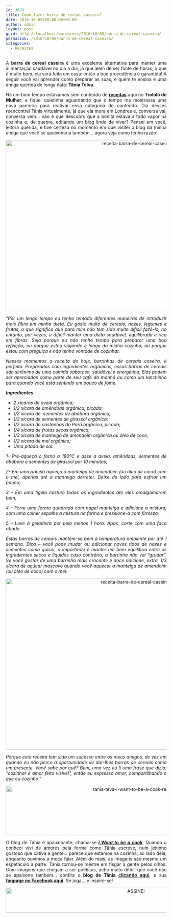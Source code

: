 ```yaml
---
id: 3679
title: Como fazer barra de cereal caseira?
date: 2016-10-05T00:00:00+00:00
author: admin
layout: post
guid: http://localhost/wordpress/2016/10/05/barra-de-cereal-caseira/
permalink: /2016/10/05/barra-de-cereal-caseira/
categories:
  - Receitas
---
```

<p align="justify">
  A <strong>barra de cereal caseira</strong> é uma excelente alternativa para manter uma alimentação saudável no dia a dia, já que além de ser fonte de fibras, o que é muito bom, ela será feita em casa: então a boa procedência é garantida! A seguir você vai aprender como preparar as suas, e quem te ensina é uma amiga querida de longa data: <strong>Tânia Telva</strong>.
</p>

<p align="justify">
  Há um bom tempo estávamos sem conteúdo de <strong><a href="http://www.trololodemulher.com.br/category/casa/receitas/" target="_blank">receitas</a></strong> aqui no <strong>Trololó de Mulher</strong>, e fiquei quietinha aguardando que o tempo me mostrasse uma nova parceria para reativar essa categoria de conteúdo. Dia desses reencontrei Tânia virtualmente, já que ela mora em Londres e, conversa vai, conversa vem… não é que descubro que a bonita estava a todo vapor na cozinha e, de quebra, editando um blog lindo de viver? Pensei em você, leitora querida, e tive certeza no momento em que visitei o blog da minha amiga que você se apaixonaria também… agora veja como tenho razão:
</p>

<p align="center">
  <img class="alignnone size-full wp-image-13033" src="http://www.trololodemulher.com.br/blog/wp-content/uploads/2016/10/RECEITA-BARRA-DE-CEREAL-CASEIRA.jpg" alt="receita-barra-de-cereal-caseira" width="800" height="534" />
</p>

<p align="justify">
  “<em>Por um longo tempo eu tenho tentado diferentes maneiras de introduzir mais fibra em minha dieta. Eu gosto muito de cereais, nozes, legumes e frutas, o que significa que para mim não tem sido muito difícil fazê-lo, no entanto, por vezes, é difícil manter uma dieta saudável, equilibrada e rica em fibras. Seja porque eu não tenho tempo para preparar uma boa refeição, ou porque estou viajando e longe da minha cozinha, ou porque estou com preguiça e não tenho vontade de cozinhar.</em>
</p>

<p align="justify">
  <em>Nesses momentos a receita de hoje, barrinhas de cereais caseira, é perfeita. Preparadas com ingredientes orgânicos, essas barras de cereais são sinônimo de uma comida saborosa, saudável e energética. Elas podem ser apreciadas como parte de seu café da manhã ou como um lanchinho para quando você está sentindo um pouco de fome.</em>
</p>

<p align="justify">
  <strong><em>Ingredientes</em></strong>
</p>

  * <div align="justify">
      <em>2 xícaras de aveia orgânica;</em>
    </div>

  * <div align="justify">
      <em>1/2 xícara de amêndoas orgânica, picada;</em>
    </div>

  * <div align="justify">
      <em>1/2 xícara de  sementes de abóbora orgânica;</em>
    </div>

  * <div align="justify">
      <em>1/2 xícara de sementes de girassol orgânica;</em>
    </div>

  * <div align="justify">
      <em>1/2 xícara de castanhas do Pará orgânica, picada; </em>
    </div>

  * <div align="justify">
      <em>1/4 xícara de frutas secas orgânica;</em>
    </div>

  * <div align="justify">
      <em>1/3 xícara de manteiga de amendoim orgânica ou óleo de coco;</em>
    </div>

  * <div align="justify">
      <em>1/2 xícara de mel orgânico;</em>
    </div>

  * <div align="justify">
      <em>Uma pitada de sal.</em>
    </div>

<p align="justify">
  <em>1- Pré-aqueça o forno a 180ºC e asse a aveia, amêndoas, sementes de abóbora e sementes de girassol por 10 minutos;</em>
</p>

<p align="justify">
  <em>2- Em uma panela aqueça a manteiga de amendoim (ou óleo de coco) com o mel, apenas até a manteiga derreter. Deixe de lado para esfriar um pouco;</em>
</p>

<p align="justify">
  <em>3 – Em uma tigela misture todos os ingredientes até eles amalgamarem bem;</em>
</p>

<p align="justify">
  <em>4 – Forre uma forma quadrada com papel manteiga e adicione a mistura; com uma colher espalhe a mistura na forma e pressione-a com firmeza;</em>
</p>

<p align="justify">
  <em>5 – Leve à geladeira por pelo menos 1 hora. Após, corte com uma faca afiada.</em>
</p>

<p align="justify">
  <em>Estas barras de cereais mantêm-se bem à temperatura ambiente por até 1 semana. Dica – você pode mudar ou adicionar novos tipos de nozes e sementes como quiser, o importante é manter um bom equilíbrio entre os ingredientes secos e líquidos caso contrário, a barrinha não vai “grudar”. Se você gostar de uma barrinha mais crocante e doce adicione, extra, 1/3 xícara de açúcar mascavo quando você aquecer a manteiga de amendoim (ou óleo de coco) com o mel.</em>
</p>

<p align="center">
  <img class="alignnone size-full wp-image-13034" src="http://www.trololodemulher.com.br/blog/wp-content/uploads/2016/10/RECEITA-BARRA-DE-CEREAL-CASEIRA2.jpg" alt="receita-barra-de-cereal-caseira2" width="800" height="534" />
</p>

<p align="justify">
  <em>Porque esta receita tem sido um sucesso entre os meus amigos, de vez em quando eu não perco a oportunidade de dar-lhes barras de cereais como um presente. Você sabe por quê? Bem, uma vez eu li uma frase que dizia: “cozinhar é amor feito visível”, então eu expresso amor, compartilhando o que eu cozinho</em>.”
</p>

<p align="center">
  <img class="alignnone size-full wp-image-13037" src="http://www.trololodemulher.com.br/blog/wp-content/uploads/2016/10/TANIA-TEVA-I-WANT-TO-BE-A-COOK-RECEITAS.jpg" alt="tania-teva-i-want-to-be-a-cook-receitas" width="800" height="154" />
</p>

<p align="justify">
  O blog de Tânia é apaixonante, chama-se <strong><em><a href="https://iwanttobeacook.wordpress.com/" target="_blank">I Want to be a cook</a></em></strong>. Quando o conheci vivi de amores pela forma como Tânia escreve, num jeitinho gostoso que cativa a gente… parece que estamos na cozinha, ao lado dela, enquanto ouvimos a moça falar. Além do mais, as imagens são mesmo um espetáculo à parte. Tânia tornou-se mestre em fisgar a gente pelos olhos. Com imagens que chegam a ser poéticas, acho muito difícil que você não se apaixone também… confira o<strong> blog de Tânia </strong><strong><a href="https://iwanttobeacook.wordpress.com/" target="_blank">clicando aqui</a></strong>, e sua <strong><a href="https://www.facebook.com/Iwanttobeacook-818578268272846/" target="_blank">fanpage no Facebook aqui</a></strong>. Se joga… e inspire-se!
</p>

<p align="center">
  <a href="http://feedburner.google.com/fb/a/mailverify?uri=blogBichaFemea&loc=en_US" target="_blank"><img class="alignnone size-full wp-image-10439" src="http://www.trololodemulher.com.br/blog/wp-content/uploads/2014/09/ASSINE.png" alt="ASSINE!" width="800" height="78" /></a>
</p>

<p align="justify">